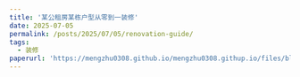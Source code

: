 ```yaml
---
title: '某公租房某栋户型从零到一装修'
date: 2025-07-05
permalink: /posts/2025/07/05/renovation-guide/
tags:
  - 装修
paperurl: 'https://mengzhu0308.github.io/mengzhu0308.githup.io/files/blog/rental-renovation-guide/2025-07-05-renovation-guide.pdf'
---
```

